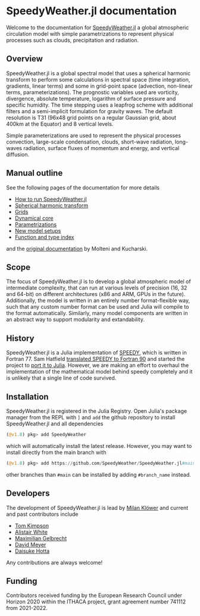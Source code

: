 # SpeedyWeather.jl documentation

Welcome to the documentation for [SpeedyWeather.jl](https://github.com/milankl/SpeedyWeather.jl) a global
atmospheric circulation model with simple parametrizations to represent physical processes such as clouds,
precipitation and radiation.

## Overview

SpeedyWeather.jl is a global spectral model that uses a spherical harmonic transform to perform some calculations
in spectral space (time integration, gradients, linear terms) and some in grid-point space (advection, non-linear terms,
parameterizations).
The prognostic variables used are vorticity, divergence, absolute temperature, logarithm of surface
pressure and specific humidity. The time stepping uses a leapfrog scheme with additional filters and a
semi-implicit formulation for gravity waves. The default resolution is T31 (96x48 grid points on a
regular Gaussian grid, about 400km at the Equator) and 8 vertical levels.

Simple parameterizations are used to represent the physical processes convection, large-scale condensation,
clouds, short-wave radiation, long-waves radiation, surface fluxes of momentum and energy, and vertical diffusion.

## Manual outline

See the following pages of the documentation for more details

- [How to run SpeedyWeather.jl](how_to_run_speedy.md)
- [Spherical harmonic transform](spectral_transform.md)
- [Grids](grids.md)
- [Dynamical core](dynamical_core.md)
- [Parametrizations](parametrizations.md)
- [New model setups](new_model_setups.md)
- [Function and type index](functions.md)

and the [original documentation](http://users.ictp.it/~kucharsk/speedy_description/km_ver41_appendixA.pdf)
by Molteni and Kucharski.

## Scope

The focus of SpeedyWeather.jl is to develop a global atmospheric model of intermediate complexity,
that can run at various levels of precision (16, 32 and 64-bit) on different architectures (x86 and ARM, 
GPUs in the future). Additionally, the model is written in an entirely number format-flexible way,
such that any custom number format can be used and Julia will compile to the format automatically.
Similarly, many model components are written in an abstract way to support modularity and extandability.

## History

SpeedyWeather.jl is a Julia implementation of [SPEEDY](http://users.ictp.it/~kucharsk/speedy-net.html),
which is written in Fortran 77. Sam Hatfield
[translated SPEEDY to Fortran 90](https://github.com/samhatfield/speedy.f90) and started the project to
[port it to Julia](https://github.com/samhatfield/speedy.jl). However, we are making an effort to
overhaul the implementation of the mathematical model behind speedy completely and it is unlikely
that a single line of code survived.

## Installation

SpeedyWeather.jl is registered in the Julia Registry. Open Julia's package manager from the REPL with `]`
and `add` the github repository to install SpeedyWeather.jl and all dependencies
```julia
(@v1.8) pkg> add SpeedyWeather
```
which will automatically install the latest release. However, you may want to install directly from the
main branch with
```julia
(@v1.8) pkg> add https://github.com/SpeedyWeather/SpeedyWeather.jl#main
```
other branches than `#main` can be installed by adding `#branch_name` instead.

## Developers

The development of  SpeedyWeather.jl is lead by [Milan Klöwer](https://github.com/milankl) and current and
past contributors include

- [Tom Kimpson](https://github.com/tomkimpson)
- [Alistair White](https://github.com/white-alistair)
- [Maximilian Gelbrecht](https://github.com/maximilian-gelbrecht)
- [David Meyer](https://github.com/dmey)
- [Daisuke Hotta](https://github.com/hottad)

Any contributions are always welcome!

## Funding

Contributors received funding by the European Research Council under Horizon 2020 within the ITHACA project,
grant agreement number 741112 from 2021-2022.